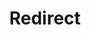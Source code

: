 ﻿---
layout: src/layouts/Redirect.astro
title: Redirect
redirect: https://octopus.com/docs/octopus-rest-api/cli/octopus-project-group-view
pubDate:  2023-01-01
navSearch: false
navSitemap: false
navMenu: false
---
